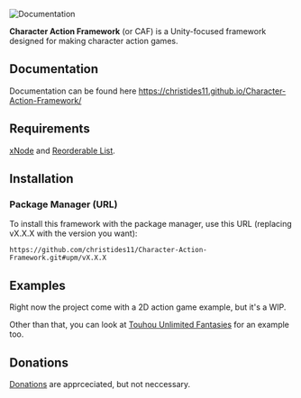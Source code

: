 ![Documentation](https://github.com/christides11/Character-Action-Framework/workflows/Documentation/badge.svg)

**Character Action Framework** (or CAF) is a Unity-focused framework designed for making character action games. 

## Documentation

Documentation can be found here https://christides11.github.io/Character-Action-Framework/

## Requirements

[xNode](https://github.com/Siccity/xNode) and [Reorderable List](https://github.com/cfoulston/Unity-Reorderable-List).

## Installation

### Package Manager (URL)

To install this framework with the package manager, use this URL (replacing vX.X.X with the version you want):
```
https://github.com/christides11/Character-Action-Framework.git#upm/vX.X.X
```

## Examples

Right now the project come with a 2D action game example, but it's a WIP.

Other than that, you can look at [Touhou Unlimited Fantasies](https://github.com/christides11/touhou-unlimited-fantasies) for an example too.    

## Donations

[Donations](https://paypal.me/ChrisTides11?locale.x=en_US) are apprceciated, but not neccessary.

